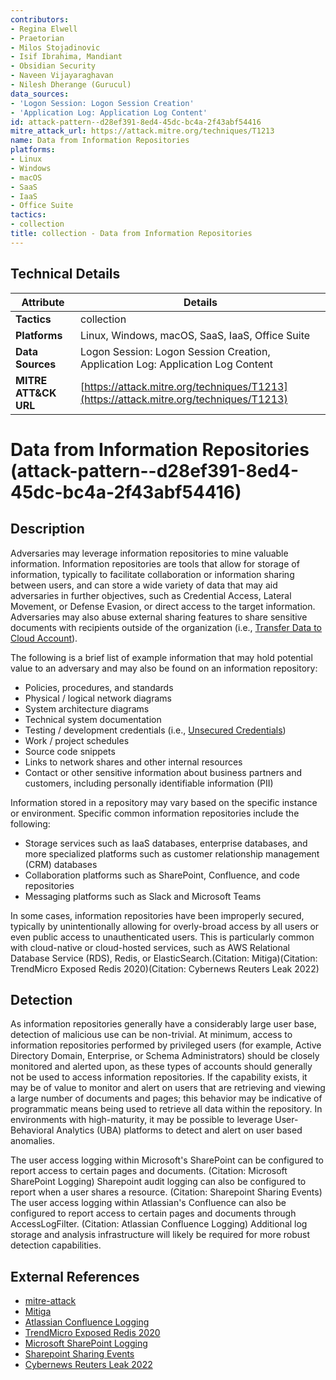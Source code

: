 ```yaml
---
contributors:
- Regina Elwell
- Praetorian
- Milos Stojadinovic
- Isif Ibrahima, Mandiant
- Obsidian Security
- Naveen Vijayaraghavan
- Nilesh Dherange (Gurucul)
data_sources:
- 'Logon Session: Logon Session Creation'
- 'Application Log: Application Log Content'
id: attack-pattern--d28ef391-8ed4-45dc-bc4a-2f43abf54416
mitre_attack_url: https://attack.mitre.org/techniques/T1213
name: Data from Information Repositories
platforms:
- Linux
- Windows
- macOS
- SaaS
- IaaS
- Office Suite
tactics:
- collection
title: collection - Data from Information Repositories
---
```


## Technical Details

| Attribute | Details |
|-----------|----------|
| **Tactics** | collection |
| **Platforms** | Linux, Windows, macOS, SaaS, IaaS, Office Suite |
| **Data Sources** | Logon Session: Logon Session Creation, Application Log: Application Log Content |
| **MITRE ATT&CK URL** | [https://attack.mitre.org/techniques/T1213](https://attack.mitre.org/techniques/T1213) |

# Data from Information Repositories (attack-pattern--d28ef391-8ed4-45dc-bc4a-2f43abf54416)

## Description
Adversaries may leverage information repositories to mine valuable information. Information repositories are tools that allow for storage of information, typically to facilitate collaboration or information sharing between users, and can store a wide variety of data that may aid adversaries in further objectives, such as Credential Access, Lateral Movement, or Defense Evasion, or direct access to the target information. Adversaries may also abuse external sharing features to share sensitive documents with recipients outside of the organization (i.e., [Transfer Data to Cloud Account](https://attack.mitre.org/techniques/T1537)). 

The following is a brief list of example information that may hold potential value to an adversary and may also be found on an information repository:

* Policies, procedures, and standards
* Physical / logical network diagrams
* System architecture diagrams
* Technical system documentation
* Testing / development credentials (i.e., [Unsecured Credentials](https://attack.mitre.org/techniques/T1552)) 
* Work / project schedules
* Source code snippets
* Links to network shares and other internal resources
* Contact or other sensitive information about business partners and customers, including personally identifiable information (PII) 

Information stored in a repository may vary based on the specific instance or environment. Specific common information repositories include the following:

* Storage services such as IaaS databases, enterprise databases, and more specialized platforms such as customer relationship management (CRM) databases 
* Collaboration platforms such as SharePoint, Confluence, and code repositories
* Messaging platforms such as Slack and Microsoft Teams 

In some cases, information repositories have been improperly secured, typically by unintentionally allowing for overly-broad access by all users or even public access to unauthenticated users. This is particularly common with cloud-native or cloud-hosted services, such as AWS Relational Database Service (RDS), Redis, or ElasticSearch.(Citation: Mitiga)(Citation: TrendMicro Exposed Redis 2020)(Citation: Cybernews Reuters Leak 2022)

## Detection
As information repositories generally have a considerably large user base, detection of malicious use can be non-trivial. At minimum, access to information repositories performed by privileged users (for example, Active Directory Domain, Enterprise, or Schema Administrators) should be closely monitored and alerted upon, as these types of accounts should generally not be used to access information repositories. If the capability exists, it may be of value to monitor and alert on users that are retrieving and viewing a large number of documents and pages; this behavior may be indicative of programmatic means being used to retrieve all data within the repository. In environments with high-maturity, it may be possible to leverage User-Behavioral Analytics (UBA) platforms to detect and alert on user based anomalies.

The user access logging within Microsoft's SharePoint can be configured to report access to certain pages and documents. (Citation: Microsoft SharePoint Logging) Sharepoint audit logging can also be configured to report when a user shares a resource. (Citation: Sharepoint Sharing Events) The user access logging within Atlassian's Confluence can also be configured to report access to certain pages and documents through AccessLogFilter. (Citation: Atlassian Confluence Logging) Additional log storage and analysis infrastructure will likely be required for more robust detection capabilities. 

## External References
- [mitre-attack](https://attack.mitre.org/techniques/T1213)
- [Mitiga](https://www.mitiga.io/blog/how-mitiga-found-pii-in-exposed-amazon-rds-snapshots)
- [Atlassian Confluence Logging](https://confluence.atlassian.com/confkb/how-to-enable-user-access-logging-182943.html)
- [TrendMicro Exposed Redis 2020](https://www.trendmicro.com/en_us/research/20/d/exposed-redis-instances-abused-for-remote-code-execution-cryptocurrency-mining.html)
- [Microsoft SharePoint Logging](https://support.office.com/en-us/article/configure-audit-settings-for-a-site-collection-a9920c97-38c0-44f2-8bcb-4cf1e2ae22d2)
- [Sharepoint Sharing Events](https://docs.microsoft.com/en-us/microsoft-365/compliance/use-sharing-auditing?view=o365-worldwide#sharepoint-sharing-events)
- [Cybernews Reuters Leak 2022](https://cybernews.com/security/thomson-reuters-leaked-terabytes-sensitive-data/)
